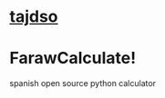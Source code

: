 

# [tajdso](https://github.com/fefedevv/FarawCalculate/assets/90733495/49d691a2-545b-4f28-bf6f-c2c374313421)
# FarawCalculate!
spanish open source python calculator
